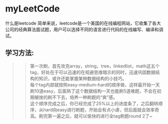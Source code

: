 # myLeetCode

什么是leetcode
简单来说，leetcode是一个美国的在线编程网站，它收集了各大公司的经典算法面试题，用户可以选择不同的语言进行代码的在线编写、编译和调试。

学习方法:
------------
>>第一次刷，首先攻克array，string，tree，linkedlist，math这五个tag，好处在于可以迅速的在规避思维暗示的同时，迅速巩固数据结构的知识，或许还能掌握某种数据结构的小技巧。  
>>每个tag内部就按照easy-medium-hard的顺序做，这样最开始一天刷10道easy，后面熟了这个数据结构一天也能刷5道难题，不会在初期被挫的刷不下去，培养一种刷题的“爽”感。  
>>这个顺序完成之后，你已经完成了25%以上的进度条了，之后翻转顺序，从hard向easy进行刷题，开始会有点小虐，但后面就会效率奇高。刷完第一遍之后，就可以愉快的进行全tag刷题round 2了~
